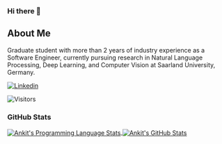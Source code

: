 ### Hi there 👋

<!--
**123ankitagr/123ankitagr** is a ✨ _special_ ✨ repository because its `README.md` (this file) appears on your GitHub profile.

Here are some ideas to get you started:

- 🔭 I’m currently working on ...
- 🌱 I’m currently learning ...
- 👯 I’m looking to collaborate on ...
- 🤔 I’m looking for help with ...
- 💬 Ask me about ...
- 📫 How to reach me: ...
- 😄 Pronouns: ...
- ⚡ Fun fact: ...
-->


## About Me
Graduate student with more than 2 years of industry experience as a Software Engineer, currently pursuing research in Natural Language Processing, Deep Learning, and Computer Vision at Saarland University, Germany.

[![Linkedin](https://img.shields.io/badge/-LinkedIn-222222?style=flat-square&logo=Linkedin&logoColor=white&link=https://www.linkedin.com/in/sudiptoghosh99/)](https://www.linkedin.com/in/ankitnitb/)

![Visitors](https://visitor-badge.glitch.me/badge?page_id=123ankitagr.visitor-badge)

### GitHub Stats
<a href="https://github.com/123ankitagr">
  <img align="center" src="https://github-readme-stats.vercel.app/api/top-langs/?username=123ankitagr&layout=compact&title_color=ffffff&text_color=c9cacc&icon_color=2bbc8a&bg_color=1d1f21" alt="Ankit's Programming Language Stats" />
</a>
<a href="https://github.com/123ankitagr">
  <img align="center" src="https://github-readme-stats.vercel.app/api?username=123ankitagr&show_icons=true&line_height=27&hide=contribs,prs,issues&count_private=true&title_color=ffffff&text_color=c9cacc&icon_color=2bbc8a&bg_color=1d1f21" alt="Ankit's GitHub Stats" />
</a>

